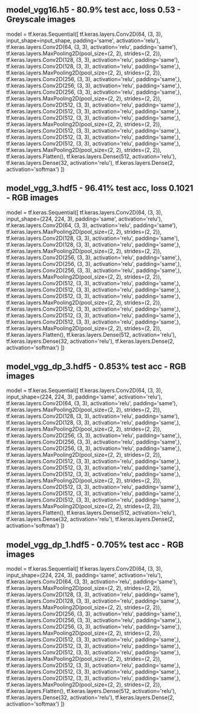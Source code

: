 model_vgg16.h5 - 80.9% test acc, loss 0.53 - Greyscale images
-------------------------------------------------------------

model = tf.keras.Sequential([
  tf.keras.layers.Conv2D(64, (3, 3), input_shape=input_shape, padding='same', activation='relu'),
  tf.keras.layers.Conv2D(64, (3, 3), activation='relu', padding='same'),
  tf.keras.layers.MaxPooling2D(pool_size=(2, 2), strides=(2, 2)),
  tf.keras.layers.Conv2D(128, (3, 3), activation='relu', padding='same'),
  tf.keras.layers.Conv2D(128, (3, 3), activation='relu', padding='same',),
  tf.keras.layers.MaxPooling2D(pool_size=(2, 2), strides=(2, 2)),
  tf.keras.layers.Conv2D(256, (3, 3), activation='relu', padding='same',),
  tf.keras.layers.Conv2D(256, (3, 3), activation='relu', padding='same',),
  tf.keras.layers.Conv2D(256, (3, 3), activation='relu', padding='same',),
  tf.keras.layers.MaxPooling2D(pool_size=(2, 2), strides=(2, 2)),
  tf.keras.layers.Conv2D(512, (3, 3), activation='relu', padding='same',),
  tf.keras.layers.Conv2D(512, (3, 3), activation='relu', padding='same',),
  tf.keras.layers.Conv2D(512, (3, 3), activation='relu', padding='same',),
  tf.keras.layers.MaxPooling2D(pool_size=(2, 2), strides=(2, 2)),
  tf.keras.layers.Conv2D(512, (3, 3), activation='relu', padding='same',),
  tf.keras.layers.Conv2D(512, (3, 3), activation='relu', padding='same',),
  tf.keras.layers.Conv2D(512, (3, 3), activation='relu', padding='same',),
  tf.keras.layers.MaxPooling2D(pool_size=(2, 2), strides=(2, 2)),
  tf.keras.layers.Flatten(),
  tf.keras.layers.Dense(512, activation='relu'),
  tf.keras.layers.Dense(32, activation='relu'),
  tf.keras.layers.Dense(2, activation='softmax')
])

model_vgg_3.hdf5 - 96.41% test acc, loss 0.1021 - RGB images
-----------------------------------------------------------
model = tf.keras.Sequential([
  tf.keras.layers.Conv2D(64, (3, 3), input_shape=(224, 224, 3), padding='same', activation='relu'),
  tf.keras.layers.Conv2D(64, (3, 3), activation='relu', padding='same'),
  tf.keras.layers.MaxPooling2D(pool_size=(2, 2), strides=(2, 2)),
  tf.keras.layers.Conv2D(128, (3, 3), activation='relu', padding='same'),
  tf.keras.layers.Conv2D(128, (3, 3), activation='relu', padding='same',),
  tf.keras.layers.MaxPooling2D(pool_size=(2, 2), strides=(2, 2)),
  tf.keras.layers.Conv2D(256, (3, 3), activation='relu', padding='same',),
  tf.keras.layers.Conv2D(256, (3, 3), activation='relu', padding='same',),
  tf.keras.layers.Conv2D(256, (3, 3), activation='relu', padding='same',),
  tf.keras.layers.MaxPooling2D(pool_size=(2, 2), strides=(2, 2)),
  tf.keras.layers.Conv2D(512, (3, 3), activation='relu', padding='same',),
  tf.keras.layers.Conv2D(512, (3, 3), activation='relu', padding='same',),
  tf.keras.layers.Conv2D(512, (3, 3), activation='relu', padding='same',),
  tf.keras.layers.MaxPooling2D(pool_size=(2, 2), strides=(2, 2)),
  tf.keras.layers.Conv2D(512, (3, 3), activation='relu', padding='same',),
  tf.keras.layers.Conv2D(512, (3, 3), activation='relu', padding='same',),
  tf.keras.layers.Conv2D(512, (3, 3), activation='relu', padding='same',),
  tf.keras.layers.MaxPooling2D(pool_size=(2, 2), strides=(2, 2)),
  tf.keras.layers.Flatten(),
  tf.keras.layers.Dense(512, activation='relu'),
  tf.keras.layers.Dense(32, activation='relu'),
  tf.keras.layers.Dense(2, activation='softmax')
])

model_vgg_dp_3.hdf5 - 0.853% test acc - RGB images
-----------------------------------------------------------
model = tf.keras.Sequential([
  tf.keras.layers.Conv2D(64, (3, 3), input_shape=(224, 224, 3), padding='same', activation='relu'),
  tf.keras.layers.Conv2D(64, (3, 3), activation='relu', padding='same'),
  tf.keras.layers.MaxPooling2D(pool_size=(2, 2), strides=(2, 2)),
  tf.keras.layers.Conv2D(128, (3, 3), activation='relu', padding='same'),
  tf.keras.layers.Conv2D(128, (3, 3), activation='relu', padding='same',),
  tf.keras.layers.MaxPooling2D(pool_size=(2, 2), strides=(2, 2)),
  tf.keras.layers.Conv2D(256, (3, 3), activation='relu', padding='same',),
  tf.keras.layers.Conv2D(256, (3, 3), activation='relu', padding='same',),
  tf.keras.layers.Conv2D(256, (3, 3), activation='relu', padding='same',),
  tf.keras.layers.MaxPooling2D(pool_size=(2, 2), strides=(2, 2)),
  tf.keras.layers.Conv2D(512, (3, 3), activation='relu', padding='same',),
  tf.keras.layers.Conv2D(512, (3, 3), activation='relu', padding='same',),
  tf.keras.layers.Conv2D(512, (3, 3), activation='relu', padding='same',),
  tf.keras.layers.MaxPooling2D(pool_size=(2, 2), strides=(2, 2)),
  tf.keras.layers.Conv2D(512, (3, 3), activation='relu', padding='same',),
  tf.keras.layers.Conv2D(512, (3, 3), activation='relu', padding='same',),
  tf.keras.layers.Conv2D(512, (3, 3), activation='relu', padding='same',),
  tf.keras.layers.MaxPooling2D(pool_size=(2, 2), strides=(2, 2)),
  tf.keras.layers.Flatten(),
  tf.keras.layers.Dense(512, activation='relu'),
  tf.keras.layers.Dense(32, activation='relu'),
  tf.keras.layers.Dense(2, activation='softmax')
])

model_vgg_dp_1.hdf5 - 0.705% test acc - RGB images
-----------------------------------------------------------
model = tf.keras.Sequential([
  tf.keras.layers.Conv2D(64, (3, 3), input_shape=(224, 224, 3), padding='same', activation='relu'),
  tf.keras.layers.Conv2D(64, (3, 3), activation='relu', padding='same'),
  tf.keras.layers.MaxPooling2D(pool_size=(2, 2), strides=(2, 2)),
  tf.keras.layers.Conv2D(128, (3, 3), activation='relu', padding='same'),
  tf.keras.layers.Conv2D(128, (3, 3), activation='relu', padding='same',),
  tf.keras.layers.MaxPooling2D(pool_size=(2, 2), strides=(2, 2)),
  tf.keras.layers.Conv2D(256, (3, 3), activation='relu', padding='same',),
  tf.keras.layers.Conv2D(256, (3, 3), activation='relu', padding='same',),
  tf.keras.layers.Conv2D(256, (3, 3), activation='relu', padding='same',),
  tf.keras.layers.MaxPooling2D(pool_size=(2, 2), strides=(2, 2)),
  tf.keras.layers.Conv2D(512, (3, 3), activation='relu', padding='same',),
  tf.keras.layers.Conv2D(512, (3, 3), activation='relu', padding='same',),
  tf.keras.layers.Conv2D(512, (3, 3), activation='relu', padding='same',),
  tf.keras.layers.MaxPooling2D(pool_size=(2, 2), strides=(2, 2)),
  tf.keras.layers.Conv2D(512, (3, 3), activation='relu', padding='same',),
  tf.keras.layers.Conv2D(512, (3, 3), activation='relu', padding='same',),
  tf.keras.layers.Conv2D(512, (3, 3), activation='relu', padding='same',),
  tf.keras.layers.MaxPooling2D(pool_size=(2, 2), strides=(2, 2)),
  tf.keras.layers.Flatten(),
  tf.keras.layers.Dense(512, activation='relu'),
  tf.keras.layers.Dense(32, activation='relu'),
  tf.keras.layers.Dense(2, activation='softmax')
])